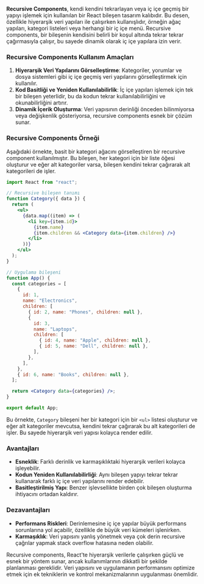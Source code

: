 **Recursive Components**, kendi kendini tekrarlayan veya iç içe geçmiş bir yapıyı işlemek için kullanılan bir React bileşen tasarım kalıbıdır. Bu desen, özellikle hiyerarşik veri yapıları ile çalışırken kullanışlıdır, örneğin ağaç yapıları, kategori listeleri veya herhangi bir iç içe menü. Recursive components, bir bileşenin kendisini belirli bir koşul altında tekrar tekrar çağırmasıyla çalışır, bu sayede dinamik olarak iç içe yapılara izin verir.

### Recursive Components Kullanım Amaçları

1. **Hiyerarşik Veri Yapılarını Görselleştirme**: Kategoriler, yorumlar ve dosya sistemleri gibi iç içe geçmiş veri yapılarını görselleştirmek için kullanılır.
2. **Kod Basitliği ve Yeniden Kullanılabilirlik**: İç içe yapıları işlemek için tek bir bileşen yeterlidir, bu da kodun tekrar kullanılabilirliğini ve okunabilirliğini artırır.
3. **Dinamik İçerik Oluşturma**: Veri yapısının derinliği önceden bilinmiyorsa veya değişkenlik gösteriyorsa, recursive components esnek bir çözüm sunar.

### Recursive Components Örneği

Aşağıdaki örnekte, basit bir kategori ağacını görselleştiren bir recursive component kullanılmıştır. Bu bileşen, her kategori için bir liste öğesi oluşturur ve eğer alt kategoriler varsa, bileşen kendini tekrar çağırarak alt kategorileri de işler.

```jsx
import React from "react";

// Recursive bileşen tanımı
function Category({ data }) {
  return (
    <ul>
      {data.map((item) => (
        <li key={item.id}>
          {item.name}
          {item.children && <Category data={item.children} />}
        </li>
      ))}
    </ul>
  );
}

// Uygulama bileşeni
function App() {
  const categories = [
    {
      id: 1,
      name: "Electronics",
      children: [
        { id: 2, name: "Phones", children: null },
        {
          id: 3,
          name: "Laptops",
          children: [
            { id: 4, name: "Apple", children: null },
            { id: 5, name: "Dell", children: null },
          ],
        },
      ],
    },
    { id: 6, name: "Books", children: null },
  ];

  return <Category data={categories} />;
}

export default App;
```

Bu örnekte, `Category` bileşeni her bir kategori için bir `<ul>` listesi oluşturur ve eğer alt kategoriler mevcutsa, kendini tekrar çağırarak bu alt kategorileri de işler. Bu sayede hiyerarşik veri yapısı kolayca render edilir.

### Avantajları

- **Esneklik**: Farklı derinlik ve karmaşıklıktaki hiyerarşik verileri kolayca işleyebilir.
- **Kodun Yeniden Kullanılabilirliği**: Aynı bileşen yapıyı tekrar tekrar kullanarak farklı iç içe veri yapılarını render edebilir.
- **Basitleştirilmiş Yapı**: Benzer işlevsellikte birden çok bileşen oluşturma ihtiyacını ortadan kaldırır.

### Dezavantajları

- **Performans Riskleri**: Derinlemesine iç içe yapılar büyük performans sorunlarına yol açabilir, özellikle de büyük veri kümeleri işlenirken.
- **Karmaşıklık**: Veri yapısını yanlış yönetmek veya çok derin recursive çağrılar yapmak stack overflow hatasına neden olabilir.

Recursive components, React'te hiyerarşik verilerle çalışırken güçlü ve esnek bir yöntem sunar, ancak kullanımlarının dikkatli bir şekilde planlanması gereklidir. Veri yapısını ve uygulamanın performansını optimize etmek için ek tekniklerin ve kontrol mekanizmalarının uygulanması önemlidir.
